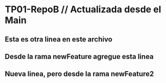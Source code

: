 # TP01-RepoB // Actualizada desde el Main

## Esta es otra linea en este archivo

## Desde la rama newFeature agregue esta linea

## Nueva linea, pero desde la rama newFeature2